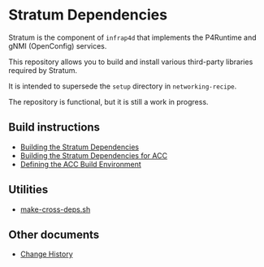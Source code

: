 # Stratum Dependencies

Stratum is the component of `infrap4d` that implements the P4Runtime and gNMI
(OpenConfig) services.

This repository allows you to build and install various third-party libraries
required by Stratum.

It is intended to supersede the `setup` directory in `networking-recipe`.

The repository is functional, but it is still a work in progress.

## Build instructions

- [Building the Stratum Dependencies](/docs/building-stratum-deps.md)
- [Building the Stratum Dependencies for ACC](/docs/building-acc-stratum-deps.md)
- [Defining the ACC Build Environment](docs/defining-acc-environment.md)

## Utilities

- [make-cross-deps.sh](/docs/make-cross-deps.rst)

## Other documents

- [Change History](docs/change_history.md)

